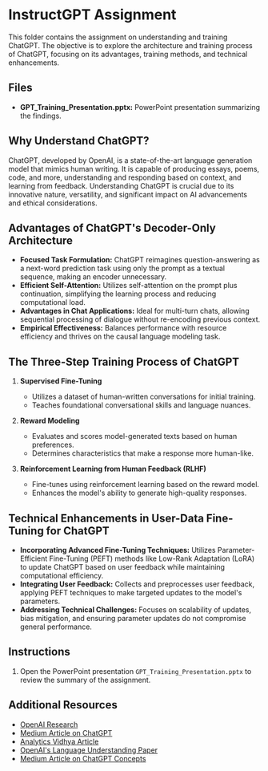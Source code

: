 # InstructGPT Assignment

This folder contains the assignment on understanding and training ChatGPT. The objective is to explore the architecture and training process of ChatGPT, focusing on its advantages, training methods, and technical enhancements.

## Files

- **GPT_Training_Presentation.pptx:** PowerPoint presentation summarizing the findings.

## Why Understand ChatGPT?

ChatGPT, developed by OpenAI, is a state-of-the-art language generation model that mimics human writing. It is capable of producing essays, poems, code, and more, understanding and responding based on context, and learning from feedback. Understanding ChatGPT is crucial due to its innovative nature, versatility, and significant impact on AI advancements and ethical considerations.

## Advantages of ChatGPT's Decoder-Only Architecture

- **Focused Task Formulation:** ChatGPT reimagines question-answering as a next-word prediction task using only the prompt as a textual sequence, making an encoder unnecessary.
- **Efficient Self-Attention:** Utilizes self-attention on the prompt plus continuation, simplifying the learning process and reducing computational load.
- **Advantages in Chat Applications:** Ideal for multi-turn chats, allowing sequential processing of dialogue without re-encoding previous context.
- **Empirical Effectiveness:** Balances performance with resource efficiency and thrives on the causal language modeling task.

## The Three-Step Training Process of ChatGPT

1. **Supervised Fine-Tuning**
   - Utilizes a dataset of human-written conversations for initial training.
   - Teaches foundational conversational skills and language nuances.

2. **Reward Modeling**
   - Evaluates and scores model-generated texts based on human preferences.
   - Determines characteristics that make a response more human-like.

3. **Reinforcement Learning from Human Feedback (RLHF)**
   - Fine-tunes using reinforcement learning based on the reward model.
   - Enhances the model's ability to generate high-quality responses.

## Technical Enhancements in User-Data Fine-Tuning for ChatGPT

- **Incorporating Advanced Fine-Tuning Techniques:** Utilizes Parameter-Efficient Fine-Tuning (PEFT) methods like Low-Rank Adaptation (LoRA) to update ChatGPT based on user feedback while maintaining computational efficiency.
- **Integrating User Feedback:** Collects and preprocesses user feedback, applying PEFT techniques to make targeted updates to the model's parameters.
- **Addressing Technical Challenges:** Focuses on scalability of updates, bias mitigation, and ensuring parameter updates do not compromise general performance.

## Instructions

1. Open the PowerPoint presentation `GPT_Training_Presentation.pptx` to review the summary of the assignment.

## Additional Resources

- [OpenAI Research](https://openai.com/research/instruction-following)
- [Medium Article on ChatGPT](https://subedi.medium.com/chatgpt-101-pre-training-56a98f04389)
- [Analytics Vidhya Article](https://www.analyticsvidhya.com/blog/2023/05/how-does-chatgpt-work-from-pretraining-to-rlhf/)
- [OpenAI's Language Understanding Paper](https://s3-us-west-2.amazonaws.com/openai-assets/research-covers/language-unsupervised/language_understanding_paper.pdf)
- [Medium Article on ChatGPT Concepts](https://medium.com/@amol-wagh/open-ai-understand-foundational-concepts-of-chatgpt-and-cool-stuff-you-can-explore-a7a77baf0ee3)

